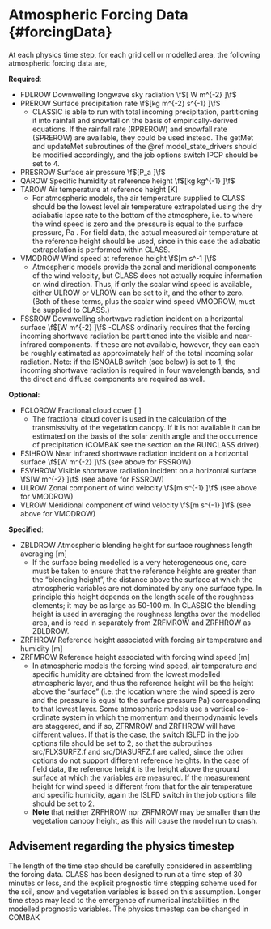 # Atmospheric Forcing Data {#forcingData}

At each physics time step, for each grid cell or modelled area, the following atmospheric forcing data are,

**Required**:
- FDLROW Downwelling longwave sky radiation \f$[ W m^{-2} ]\f$
- PREROW Surface precipitation rate \f$[kg m^{-2} s^{-1} ]\f$
  - CLASSIC is able to run with total incoming precipitation, partitioning it into rainfall and snowfall on the basis of empirically-derived equations. If the rainfall rate (RPREROW) and snowfall rate (SPREROW) are available, they could be used instead. The getMet and updateMet subroutines of the @ref model_state_drivers should be modified accordingly, and the job options switch IPCP should be set to 4.
- PRESROW Surface air pressure \f$[P_a ]\f$
- QAROW Specific humidity at reference height \f$[kg kg^{-1} ]\f$
- TAROW Air temperature at reference height [K]
  - For atmospheric models, the air temperature supplied to CLASS should be the lowest level air temperature extrapolated using the dry adiabatic lapse rate to the bottom of the atmosphere, i.e. to where the wind speed is zero and the pressure is equal to the surface pressure, Pa . For field data, the actual measured air temperature at the reference height should be used, since in this case the adiabatic extrapolation is performed within CLASS.
- VMODROW Wind speed at reference height \f$[m s^-1 ]\f$
  - Atmospheric models provide the zonal and meridional components of the wind velocity, but CLASS does not actually require information on wind direction. Thus, if only the scalar wind speed is available, either ULROW or VLROW can be set to it, and the other to zero. (Both of these terms, plus the scalar wind speed VMODROW, must be supplied to CLASS.)
- FSSROW Downwelling shortwave radiation incident on a horizontal surface \f$[W m^{-2} ]\f$
  -CLASS ordinarily requires that the forcing incoming shortwave radiation be partitioned into the visible and near-infrared components. If these are not available, however, they can each be roughly estimated as approximately half of the total incoming solar radiation.  Note: if the ISNOALB switch (see below) is set to 1, the incoming shortwave radiation is required in four wavelength bands, and the direct and diffuse components are required as well.


**Optional**:
- FCLOROW Fractional cloud cover [ ]
  - The fractional cloud cover is used in the calculation of the transmissivity of the vegetation canopy. If it is not available it can be estimated on the basis of the solar zenith angle and the occurrence of precipitation (COMBAK see the section on the RUNCLASS driver).
- FSIHROW Near infrared shortwave radiation incident on a horizontal surface \f$[W m^{-2} ]\f$ (see above for FSSROW)
- FSVHROW Visible shortwave radiation incident on a horizontal surface \f$[W m^{-2} ]\f$ (see above for FSSROW)
- ULROW Zonal component of wind velocity \f$[m s^{-1} ]\f$ (see above for VMODROW)
- VLROW Meridional component of wind velocity \f$[m s^{-1} ]\f$ (see above for VMODROW)


**Specified**:
- ZBLDROW Atmospheric blending height for surface roughness length averaging [m]
  - If the surface being modelled is a very heterogeneous one, care must be taken to ensure that the reference heights are greater than the “blending height”, the distance above the surface at which the atmospheric variables are not dominated by any one surface type. In principle this height depends on the length scale of the roughness elements; it may be as large as 50-100 m. In CLASSIC the blending height is used in averaging the roughness lengths over the modelled area, and is read in separately from ZRFMROW and ZRFHROW as ZBLDROW.
- ZRFHROW Reference height associated with forcing air temperature and humidity [m]
- ZRFMROW Reference height associated with forcing wind speed [m]
  - In atmospheric models the forcing wind speed, air temperature and specific humidity are obtained from the lowest modelled atmospheric layer, and thus the reference height will be the height above the “surface” (i.e. the location where the wind speed is zero and the pressure is equal to the surface pressure Pa) corresponding to that lowest layer. Some atmospheric models use a vertical co-ordinate system in which the momentum and thermodynamic levels are staggered, and if so, ZFRMROW and ZRFHROW will have different values. If that is the case, the switch ISLFD in the job options file should be set to 2, so that the subroutines src/FLXSURFZ.f and src/DIASURFZ.f are called, since the other options do not support different reference heights. In the case of field data, the reference height is the height above the ground surface at which the variables are measured. If the measurement height for wind speed is different from that for the air temperature and specific humidity, again the ISLFD switch in the job options file should be set to 2.
  - **Note** that neither ZRFHROW nor ZRFMROW may be smaller than the vegetation canopy height, as this will cause the model run to crash.

## Advisement regarding the physics timestep

The length of the time step should be carefully considered in assembling the forcing data. CLASS has been designed to run at a time step of 30 minutes or less, and the explicit prognostic time stepping scheme used for the soil, snow and vegetation variables is based on this assumption. Longer time steps may lead to the emergence of numerical instabilities in the modelled prognostic variables. The physics timestep can be changed in COMBAK
